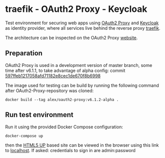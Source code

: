 # traefik - OAuth2 Proxy - Keycloak

Test environment for securing web apps using [OAuth2 Proxy](https://github.com/oauth2-proxy/oauth2-proxy) and
[Keycloak](https://www.keycloak.org/) as identity provider, where all services live behind the reverse proxy
[traefik](https://traefik.io/traefik/).

The architecture can be inspected on the OAuth2 Proxy [website](https://oauth2-proxy.github.io/oauth2-proxy/).

## Preparation

OAuth2 Proxy is used in a development version of master branch, some time after v6.1.1, to take advantage of alpha config: commit [597ffeb1217058afd71182e8cec1de670f8b6998](https://github.com/oauth2-proxy/oauth2-proxy/tree/597ffeb1217058afd71182e8cec1de670f8b6998)

The image used for testing can be build by running the following command after OAuth2-Proxy-repository was
cloned:

`
docker build --tag alex/oauth2-proxy:v6.1.2-alpha .
`

## Run test environment

Run it using the provided Docker Compose configuration:

`
docker-compose up
`

then the [HTML5 UP](http://html5up.net/) based site can be viewed in the browser using this link
to [localhost](http://localhost:80/).
If asked: credentials to sign in are admin:password
